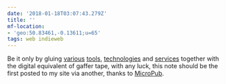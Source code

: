 ```yaml
---
date: '2018-01-18T03:07:43.279Z'
title: ''
mf-location:
- 'geo:50.83461,-0.13611;u=65'
tags: web indieweb
---
```

Be it only by gluing [various](https://github.com/voxpelli/webpage-micropub-to-github) [tools](https://jekyllrb.com), [technologies](https://www.heroku.com/) and [services](https://circleci.com) together with the digital equivalent of gaffer tape, with any luck, this note should be the first posted to my site via another, thanks to [MicroPub](https://indieweb.org/Micropub).
